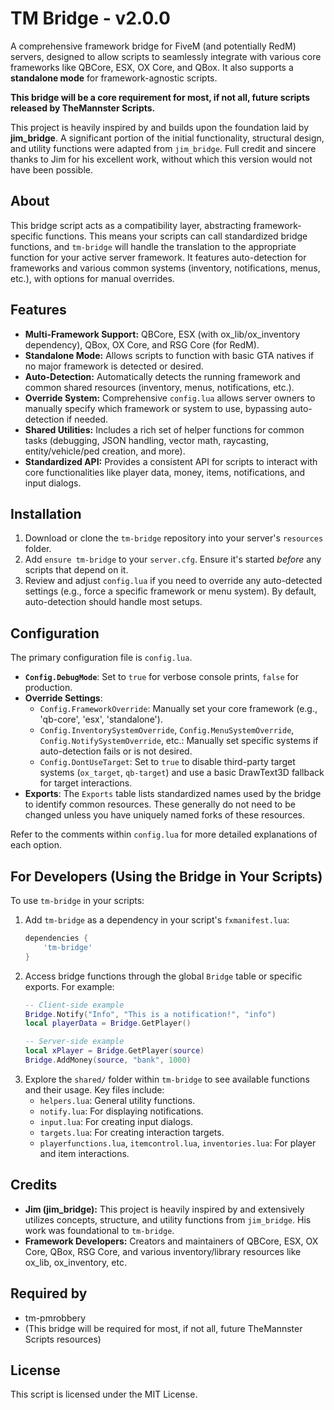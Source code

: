 # TM Bridge - v2.0.0

A comprehensive framework bridge for FiveM (and potentially RedM) servers, designed to allow scripts to seamlessly integrate with various core frameworks like QBCore, ESX, OX Core, and QBox. It also supports a **standalone mode** for framework-agnostic scripts.

**This bridge will be a core requirement for most, if not all, future scripts released by TheMannster Scripts.**

This project is heavily inspired by and builds upon the foundation laid by **jim_bridge**. A significant portion of the initial functionality, structural design, and utility functions were adapted from `jim_bridge`. Full credit and sincere thanks to Jim for his excellent work, without which this version would not have been possible.

## About

This bridge script acts as a compatibility layer, abstracting framework-specific functions. This means your scripts can call standardized bridge functions, and `tm-bridge` will handle the translation to the appropriate function for your active server framework. It features auto-detection for frameworks and various common systems (inventory, notifications, menus, etc.), with options for manual overrides.

## Features

-   **Multi-Framework Support:** QBCore, ESX (with ox_lib/ox_inventory dependency), QBox, OX Core, and RSG Core (for RedM).
-   **Standalone Mode:** Allows scripts to function with basic GTA natives if no major framework is detected or desired.
-   **Auto-Detection:** Automatically detects the running framework and common shared resources (inventory, menus, notifications, etc.).
-   **Override System:** Comprehensive `config.lua` allows server owners to manually specify which framework or system to use, bypassing auto-detection if needed.
-   **Shared Utilities:** Includes a rich set of helper functions for common tasks (debugging, JSON handling, vector math, raycasting, entity/vehicle/ped creation, and more).
-   **Standardized API:** Provides a consistent API for scripts to interact with core functionalities like player data, money, items, notifications, and input dialogs.

## Installation

1.  Download or clone the `tm-bridge` repository into your server's `resources` folder.
2.  Add `ensure tm-bridge` to your `server.cfg`. Ensure it's started *before* any scripts that depend on it.
3.  Review and adjust `config.lua` if you need to override any auto-detected settings (e.g., force a specific framework or menu system). By default, auto-detection should handle most setups.

## Configuration

The primary configuration file is `config.lua`.

-   **`Config.DebugMode`**: Set to `true` for verbose console prints, `false` for production.
-   **Override Settings**:
    -   `Config.FrameworkOverride`: Manually set your core framework (e.g., 'qb-core', 'esx', 'standalone').
    -   `Config.InventorySystemOverride`, `Config.MenuSystemOverride`, `Config.NotifySystemOverride`, etc.: Manually set specific systems if auto-detection fails or is not desired.
    -   `Config.DontUseTarget`: Set to `true` to disable third-party target systems (`ox_target`, `qb-target`) and use a basic DrawText3D fallback for target interactions.
-   **Exports**: The `Exports` table lists standardized names used by the bridge to identify common resources. These generally do not need to be changed unless you have uniquely named forks of these resources.

Refer to the comments within `config.lua` for more detailed explanations of each option.

## For Developers (Using the Bridge in Your Scripts)

To use `tm-bridge` in your scripts:

1.  Add `tm-bridge` as a dependency in your script's `fxmanifest.lua`:
    ```lua
    dependencies {
        'tm-bridge'
    }
    ```
2.  Access bridge functions through the global `Bridge` table or specific exports. For example:
    ```lua
    -- Client-side example
    Bridge.Notify("Info", "This is a notification!", "info")
    local playerData = Bridge.GetPlayer()

    -- Server-side example
    local xPlayer = Bridge.GetPlayer(source)
    Bridge.AddMoney(source, "bank", 1000)
    ```
3.  Explore the `shared/` folder within `tm-bridge` to see available functions and their usage. Key files include:
    -   `helpers.lua`: General utility functions.
    -   `notify.lua`: For displaying notifications.
    -   `input.lua`: For creating input dialogs.
    -   `targets.lua`: For creating interaction targets.
    -   `playerfunctions.lua`, `itemcontrol.lua`, `inventories.lua`: For player and item interactions.

## Credits

-   **Jim (jim_bridge):** This project is heavily inspired by and extensively utilizes concepts, structure, and utility functions from `jim_bridge`. His work was foundational to `tm-bridge`.
-   **Framework Developers:** Creators and maintainers of QBCore, ESX, OX Core, QBox, RSG Core, and various inventory/library resources like ox_lib, ox_inventory, etc.

## Required by

-   tm-pmrobbery
-   (This bridge will be required for most, if not all, future TheMannster Scripts resources)

## License

This script is licensed under the MIT License. 